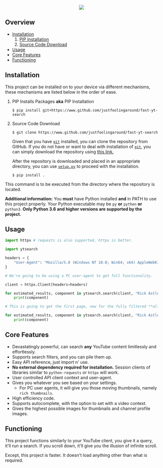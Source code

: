 <p align="center"><img src="https://capsule-render.vercel.app/api?type=soft&fontColor=d60a79&text=fast-yt-search&height=150&fontSize=60&desc=The most powerful and fastest YouTube searching Python library.&descAlignY=75&descAlign=60&color=00000000&animation=twinkling"></p>

## Overview

- [Installation](#installation)
    1. [PIP Installation](#pip-installation)
    2. [Source Code Download](#source-code-download)
- [Usage](#usage)
- [Core Features](#core-features)
- [Functioning](#functioning)

## Installation

This project can be installed on to your device via different mechanisms, these mechanisms are listed below in the order of ease.

<ol>

<li id="pip-installation"> PIP Installs Packages <strong>aka</strong> PIP Installation 

    $ pip install git+https://www.github.com/justfoolingaround/fast-yt-search
</li>
<li id="source-code-download"> Source Code Download

    $ git clone https://www.github.com/justfoolingaround/fast-yt-search

Given that you have [`git`](https://git-scm.com/) installed, you can clone the repository from GitHub. If you do not have or want to deal with installation of [`git`](https://git-scm.com/), you can simply download the repository using [this link.](https://github.com/justfoolingaround/fast-yt-search/archive/refs/heads/master.zip)

After the repository is downloaded and placed in an appropriate directory, you can use [`setup.py`](./setup.py) to proceed with the installation.

    $ pip install .
</li>
</ol>
This command is to be executed from the directory where the repository is located.

**Additional information:** You **must** have Python installed **and** in PATH to use this project properly. Your Python executable may be `py` **or** `python` **or** `python3`. **Only Python 3.6 and higher versions are supported by the project.**

## Usage

```py
import httpx # requests is also supported, httpx is better.

import ytsearch

headers = {
    "User-Agent": "Mozilla/5.0 (Windows NT 10.0; Win64; x64) AppleWebKit/537.36 (KHTML, like Gecko) Chrome/80.0.3987.149 Safari/537.36"
}

# We're going to be using a PC user-agent to get full functionality.

client = httpx.Client(headers=headers)

for estimated_results, component in ytsearch.search(client, "Rick Astley - Never Gonna Give You Up"):
    print(component)

# This is going to get the first page, now for the fully filtered **all** results.

for estimated_results, component in ytsearch.search(client, "Rick Astley - Never Gonna Give You Up", content_type=ytsearch.filters.ContentType.VIDEO, keep_searching=True):
    print(component)
```

## Core Features

- Devastatingly powerful, can search **any** YouTube content limitlessly and effortlessly.
- Supports search filters, and you can pile them up.
- Easy API reference, just import n' use.
- **No external dependency required for installation.** Session clients of libraries similar to `python-requests` or `httpx` will work.
- User controlled API client context and user-agent.
- Gives you whatever you see based on your settings.
    - For PC user agents, it will give you those moving thumbnails, namely `rich thumbnails`.
- High efficiency code.
- Supports autocomplete, with the option to set with a video context.
- Gives the highest possible images for thumbnails and channel profile images.

## Functioning

This project functions similarly to your YouTube client, you give it a query, it'll run a search. If you scroll down, it'll give you the illusion of infinite scroll. 

Except, this project is faster. It doesn't load anything other than what is required.
